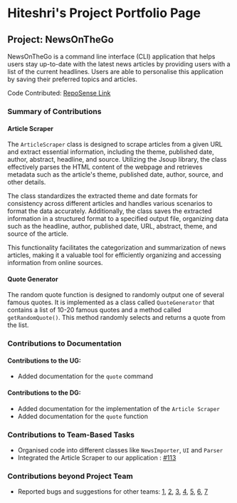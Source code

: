 # Hiteshri's Project Portfolio Page

## Project: NewsOnTheGo

NewsOnTheGo is a command line interface (CLI) application that helps users stay up-to-date with the latest news
articles by providing users with a list of the current headlines. Users are able to personalise this application by
saving their preferred topics and articles.

Code Contributed: 
<a target="_blank" href="https://nus-cs2113-ay2324s2.github.io/tp-dashboard/?search=hiteshriacharya&breakdown=true">
RepoSense Link
</a>


### Summary of Contributions

#### Article Scraper

The `ArticleScraper` class is designed to scrape articles from a given URL and extract essential information, 
including the theme, published date, author, abstract, headline, and source. Utilizing the Jsoup library, the class 
effectively parses the HTML content of the webpage and retrieves metadata such as the article's theme, published date,
author, source, and other details.

The class standardizes the extracted theme and date formats for consistency across different articles and
handles various scenarios to format the data accurately. Additionally, the class saves the extracted information in 
a structured format to a specified output file, organizing data such as the headline, author, published date, URL, 
abstract, theme, and source of the article.

This functionality facilitates the categorization and summarization of news articles, making it a valuable tool 
for efficiently organizing and accessing information from online sources.

#### Quote Generator

The random quote function is designed to randomly output one of several famous quotes. It is implemented as a class 
called `QuoteGenerator` that contains a list of 10-20 famous quotes and a method called `getRandomQuote()`. This method 
randomly selects and returns a quote from the list.

### Contributions to Documentation

#### Contributions to the UG:
- Added documentation for the `quote` command 
#### Contributions to the DG:
- Added documentation for the implementation of the `Article Scraper` 
- Added documentation for the `quote` function

### Contributions to Team-Based Tasks
- Organised code into different classes like `NewsImporter`, `UI` and `Parser` 
- Integrated the Article Scraper to our application : [#113](https://github.com/AY2324S2-CS2113-T12-1/tp/issues/113)

### Contributions beyond Project Team

- Reported bugs and suggestions for other teams: [1](https://github.com/HiteshriAcharya/ped/issues/1), 
[2](https://github.com/HiteshriAcharya/ped/issues/4), 
[3](https://github.com/HiteshriAcharya/ped/issues/5),
[4](https://github.com/HiteshriAcharya/ped/issues/6),
[5](https://github.com/HiteshriAcharya/ped/issues/7), 
[6](https://github.com/HiteshriAcharya/ped/issues/8), 
[7](https://github.com/HiteshriAcharya/ped/issues/10)
